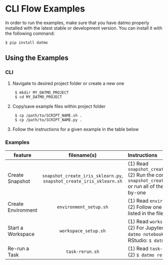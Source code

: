 # CLI Flow Examples

In order to run the examples, make sure that you have datmo properly installed with the latest 
stable or development version. You can install it with the following command:
```
$ pip install datmo
```

## Using the Examples
### CLI
1. Navigate to desired project folder or create a new one 

        $ mkdir MY_DATMO_PROJECT
        $ cd MY_DATMO_PROJECT

2. Copy/save example files within project folder

        $ cp /path/to/SCRIPT_NAME.sh .
        $ cp /path/to/SCRIPT_NAME.py .

3. Follow the instructions for a given example in the table below

### Examples

| feature  | filename(s) | Instructions |
| ------------- |:-------------:| :-----|
| Create Snapshot | `snapshot_create_iris_sklearn.py`, <br> `snapshot_create_iris_sklearn.sh` | (1) Read `snapshot_create_iris_sklearn.py` <br> (2) Run the command `bash snapshot_create_iris_sklearn.sh` or run all of the commands one-by-one |
| Create Environment | `environment_setup.sh` | (1) Read `environment_setup.sh` <br> (2) Follow one of the scenarios listed in the file |
| Start a Workspace | `workspace_setup.sh` | (1) Read `workspace_setup.sh` <br> (2) For Jupyter notebook: `$ datmo notebook` or <br> RStudio: `$ datmo rstudio` |
| Re-run a Task | `task-rerun.sh` | (1) Read `task-rerun.sh` <br> (2) `$ datmo rerun <run-id>` |